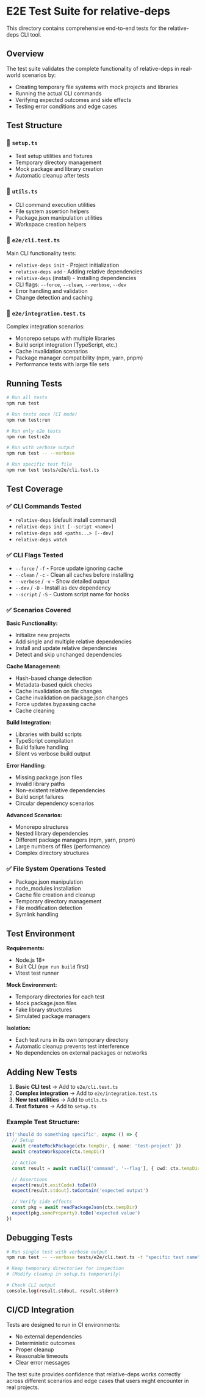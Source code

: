 # E2E Test Suite for relative-deps

This directory contains comprehensive end-to-end tests for the relative-deps CLI tool.

## Overview

The test suite validates the complete functionality of relative-deps in real-world scenarios by:

- Creating temporary file systems with mock projects and libraries
- Running the actual CLI commands
- Verifying expected outcomes and side effects
- Testing error conditions and edge cases

## Test Structure

### 📁 `setup.ts`
- Test setup utilities and fixtures
- Temporary directory management
- Mock package and library creation
- Automatic cleanup after tests

### 📁 `utils.ts`
- CLI command execution utilities
- File system assertion helpers
- Package.json manipulation utilities
- Workspace creation helpers

### 📁 `e2e/cli.test.ts`
Main CLI functionality tests:
- `relative-deps init` - Project initialization
- `relative-deps add` - Adding relative dependencies
- `relative-deps` (install) - Installing dependencies
- CLI flags: `--force`, `--clean`, `--verbose`, `--dev`
- Error handling and validation
- Change detection and caching

### 📁 `e2e/integration.test.ts`
Complex integration scenarios:
- Monorepo setups with multiple libraries
- Build script integration (TypeScript, etc.)
- Cache invalidation scenarios
- Package manager compatibility (npm, yarn, pnpm)
- Performance tests with large file sets

## Running Tests

```bash
# Run all tests
npm run test

# Run tests once (CI mode)
npm run test:run

# Run only e2e tests
npm run test:e2e

# Run with verbose output
npm run test -- --verbose

# Run specific test file
npm run test tests/e2e/cli.test.ts
```

## Test Coverage

### ✅ **CLI Commands Tested**
- `relative-deps` (default install command)
- `relative-deps init [--script <name>]`
- `relative-deps add <paths...> [--dev]`
- `relative-deps watch`

### ✅ **CLI Flags Tested**
- `--force` / `-f` - Force update ignoring cache
- `--clean` / `-c` - Clean all caches before installing
- `--verbose` / `-v` - Show detailed output
- `--dev` / `-D` - Install as dev dependency
- `--script` / `-S` - Custom script name for hooks

### ✅ **Scenarios Covered**

**Basic Functionality:**
- Initialize new projects
- Add single and multiple relative dependencies
- Install and update relative dependencies
- Detect and skip unchanged dependencies

**Cache Management:**
- Hash-based change detection
- Metadata-based quick checks
- Cache invalidation on file changes
- Cache invalidation on package.json changes
- Force updates bypassing cache
- Cache cleaning

**Build Integration:**
- Libraries with build scripts
- TypeScript compilation
- Build failure handling
- Silent vs verbose build output

**Error Handling:**
- Missing package.json files
- Invalid library paths
- Non-existent relative dependencies
- Build script failures
- Circular dependency scenarios

**Advanced Scenarios:**
- Monorepo structures
- Nested library dependencies
- Different package managers (npm, yarn, pnpm)
- Large numbers of files (performance)
- Complex directory structures

### ✅ **File System Operations Tested**
- Package.json manipulation
- node_modules installation
- Cache file creation and cleanup
- Temporary directory management
- File modification detection
- Symlink handling

## Test Environment

**Requirements:**
- Node.js 18+
- Built CLI (`npm run build` first)
- Vitest test runner

**Mock Environment:**
- Temporary directories for each test
- Mock package.json files
- Fake library structures
- Simulated package managers

**Isolation:**
- Each test runs in its own temporary directory
- Automatic cleanup prevents test interference
- No dependencies on external packages or networks

## Adding New Tests

1. **Basic CLI test** → Add to `e2e/cli.test.ts`
2. **Complex integration** → Add to `e2e/integration.test.ts`
3. **New test utilities** → Add to `utils.ts`
4. **Test fixtures** → Add to `setup.ts`

### Example Test Structure:

```typescript
it('should do something specific', async () => {
  // Setup
  await createMockPackage(ctx.tempDir, { name: 'test-project' })
  await createWorkspace(ctx.tempDir)

  // Action
  const result = await runCli(['command', '--flag'], { cwd: ctx.tempDir })

  // Assertions
  expect(result.exitCode).toBe(0)
  expect(result.stdout).toContain('expected output')

  // Verify side effects
  const pkg = await readPackageJson(ctx.tempDir)
  expect(pkg.someProperty).toBe('expected value')
})
```

## Debugging Tests

```bash
# Run single test with verbose output
npm run test -- --verbose tests/e2e/cli.test.ts -t "specific test name"

# Keep temporary directories for inspection
# (Modify cleanup in setup.ts temporarily)

# Check CLI output
console.log(result.stdout, result.stderr)
```

## CI/CD Integration

Tests are designed to run in CI environments:
- No external dependencies
- Deterministic outcomes
- Proper cleanup
- Reasonable timeouts
- Clear error messages

The test suite provides confidence that relative-deps works correctly across different scenarios and edge cases that users might encounter in real projects.
